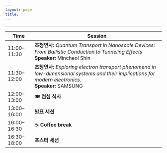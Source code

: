 ```yaml
---
layout: page
title: ''
---
```


---

| Time        | Session                                                                                           |
|-------------|---------------------------------------------------------------------------------------------------|
| 11:00–11:30 | **초청연사:** *Quantum Transport in Nanoscale Devices: From Ballistic Conduction to Tunneling Effects*  <br>**Speaker:** Mincheol Shin |
| 11:30–12:00 | **초청연사:** *Exploring electron transport phenomena in low-dimensional systems and their implications for modern electronics.*  <br>**Speaker:** SAMSUNG |
| 12:00–13:00 | 🍽️ **점심 식사**                                                                                |
| 13:00–16:00 | **발표 세션** <br>                                                            |
| 16:00–16:30 | ☕ **Coffee break**                                                                                |
| 16:30–18:00 | **포스터 세션**                          |

